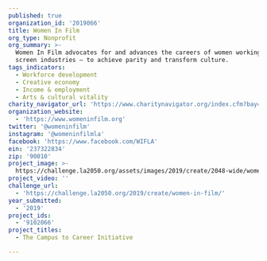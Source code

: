 ```yaml
---
published: true
organization_id: '2019066'
title: Women In Film
org_type: Nonprofit
org_summary: >-
  Women In Film advocates for and advances the careers of women working in the
  screen industries — to achieve parity and transform culture.
tags_indicators:
  - Workforce development
  - Creative economy
  - Income & employment
  - Arts & cultural vitality
charity_navigator_url: 'https://www.charitynavigator.org/index.cfm?bay=search.profile&ein=237322834'
organization_website:
  - 'https://www.womeninfilm.org'
twitter: '@womeninfilm'
instagram: '@womeninfilmla'
facebook: 'https://www.facebook.com/WIFLA'
ein: '237322834'
zip: '90010'
project_image: >-
  https://challenge.la2050.org/assets/images/2019/create/2048-wide/women-in-film.jpg
project_video: ''
challenge_url:
  - 'https://challenge.la2050.org/2019/create/women-in-film/'
year_submitted:
  - '2019'
project_ids:
  - '9102066'
project_titles:
  - The Campus to Career Initiative

---
```

